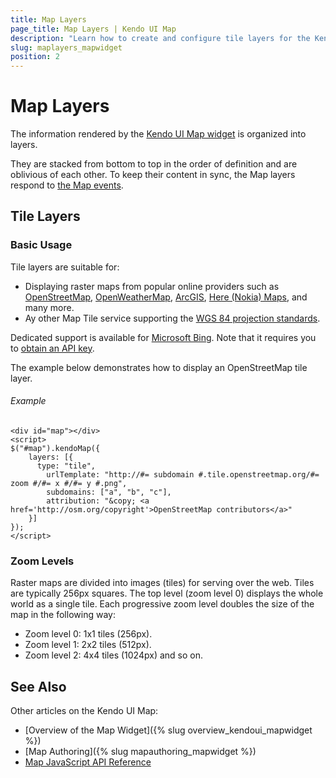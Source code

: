 ```yaml
---
title: Map Layers
page_title: Map Layers | Kendo UI Map
description: "Learn how to create and configure tile layers for the Kendo UI Map widget."
slug: maplayers_mapwidget
position: 2
---
```


# Map Layers

The information rendered by the [Kendo UI Map widget](http://demos.telerik.com/kendo-ui/map/index) is organized into layers.

They are stacked from bottom to top in the order of definition and are oblivious of each other. To keep their content in sync, the Map layers respond to [the Map events](/api/javascript/dataviz/ui/map#events).

## Tile Layers

### Basic Usage

Tile layers are suitable for:

* Displaying raster maps from popular online providers such as [OpenStreetMap](http://www.openstreetmap.org/), [OpenWeatherMap](http://openweathermap.org/), [ArcGIS](https://developers.arcgis.com/en/), [Here (Nokia) Maps](https://developer.here.com/rest-apis/documentation/enterprise-map-tile), and many more.
* Ay other Map Tile service supporting the [WGS 84 projection standards](https://en.wikipedia.org/wiki/World_Geodetic_System).

Dedicated support is available for [Microsoft Bing](http://msdn.microsoft.com/en-us/library/ff701713.aspx). Note that it requires you to [obtain an API key](http://msdn.microsoft.com/en-us/library/ff428642.aspx).

The example below demonstrates how to display an OpenStreetMap tile layer.

###### Example

    <div id="map"></div>
    <script>
    $("#map").kendoMap({
        layers: [{
          type: "tile",
            urlTemplate: "http://#= subdomain #.tile.openstreetmap.org/#= zoom #/#= x #/#= y #.png",
            subdomains: ["a", "b", "c"],
            attribution: "&copy; <a href='http://osm.org/copyright'>OpenStreetMap contributors</a>"
        }]
    });
    </script>

### Zoom Levels

Raster maps are divided into images (tiles) for serving over the web. Tiles are typically 256px squares. The top level (zoom level 0) displays the whole world as a single tile. Each progressive zoom level doubles the size of the map in the following way:

- Zoom level 0: 1x1 tiles (256px).
- Zoom level 1: 2x2 tiles (512px).
- Zoom level 2: 4x4 tiles (1024px) and so on.

## See Also

Other articles on the Kendo UI Map:

* [Overview of the Map Widget]({% slug overview_kendoui_mapwidget %})
* [Map Authoring]({% slug mapauthoring_mapwidget %})
* [Map JavaScript API Reference](/api/javascript/dataviz/ui/map)
